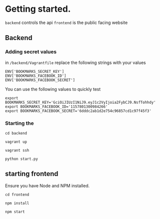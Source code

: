 # Getting started.

`backend` controls the api
`frontend` is the public facing website

## Backend

### Adding secret values

in `/backend/Vagrantfile` replace the following strings with your values

```
ENV['BOOKMARKS_SECRET_KEY']
ENV['BOOKMARKS_FACEBOOK_ID']
ENV['BOOKMARKS_FACEBOOK_SECRET']
```

You can use the following values to quickly test

```
export BOOKMARKS_SECRET_KEY='GciOiJIUzI1NiJ9.eyJ1c2VyIjoia2FybCJ9.NsfTohhdy'
export BOOKMARKS_FACEBOOK_ID='1157801300984266'
export BOOKMARKS_FACEBOOK_SECRET='6dddc2ab1d2e754c96857cd1c97f45f3'
```

### Starting the

`cd backend`

`vagrant up`

`vagrant ssh`

`python start.py`

## starting frontend

Ensure you have Node and NPM installed.

`cd frontend`

`npm install`

`npm start`
